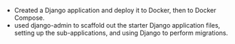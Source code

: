 - Created a Django application and deploy it to Docker, then to Docker Compose.
- used django-admin to scaffold out the starter Django application files, setting up the sub-applications, and using Django to perform migrations.